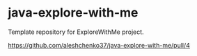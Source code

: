 # java-explore-with-me
Template repository for ExploreWithMe project.

https://github.com/aleshchenko37/java-explore-with-me/pull/4
